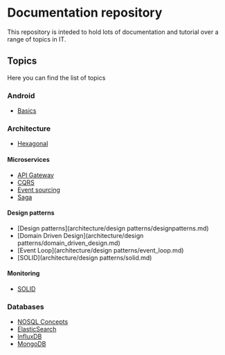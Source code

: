# Documentation repository

This repository is inteded to hold lots of documentation and tutorial over a range of topics in IT.

## Topics

Here you can find the list of topics

### Android

- [Basics](android/README.md)

### Architecture

- [Hexagonal](architecture/architectures/hexagonal_architecture.md)

#### Microservices

- [API Gateway](architecture/architectures/microservices/api_gateway.md)
- [CQRS](architecture/architectures/microservices/cqrs.md)
- [Event sourcing](architecture/architectures/microservices/event_sourcing.md)
- [Saga](architecture/architectures/microservices/saga.md)

#### Design patterns

- [Design patterns](architecture/design patterns/designpatterns.md)
- [Domain Driven Design](architecture/design patterns/domain_driven_design.md)
- [Event Loop](architecture/design patterns/event_loop.md)
- [SOLID](architecture/design patterns/solid.md)

#### Monitoring

- [SOLID](architecture/monitoring/prometheus.md)

### Databases

- [NOSQL Concepts](databases/nosql/README.md)
- [ElasticSearch](databases/elasticsearch/README.md)
- [InfluxDB](databases/influxdb/README.md)
- [MongoDB](databases/mongodb/README.md)
